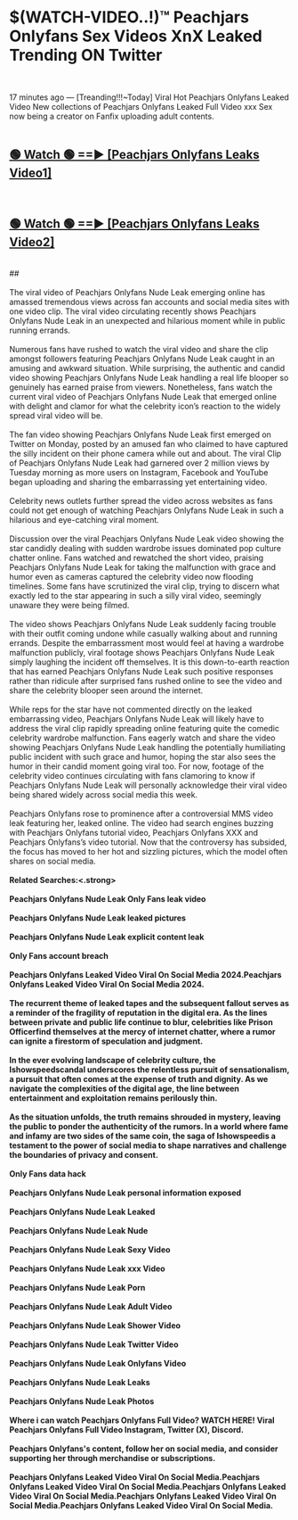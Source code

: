 # $(WATCH-VIDEO..!)™ Peachjars Onlyfans Sex Videos XnX Leaked Trending ON Twitter<br>
<br>

17 minutes ago — [Treanding!!!~Today] Viral Hot Peachjars Onlyfans Leaked Video New collections of Peachjars Onlyfans Leaked Full Video xxx Sex now being a creator on Fanfix uploading adult contents.
<br>
 <br>

##  <a href="https://best2vid.blogspot.com?title=Peachjars_Onlyfans">🟢 Watch 🟢 ==► [Peachjars Onlyfans Leaks Video1]</a><br>
  <br>

##  <a href="https://best2vid.blogspot.com?title=Peachjars_Onlyfans">🟢 Watch 🟢 ==► [Peachjars Onlyfans Leaks Video2]</a><br>
  <br>
  ##
  <br>
  <br>
The viral video of Peachjars Onlyfans Nude Leak emerging online has amassed tremendous views across fan accounts and social media sites with one video clip. The viral video circulating recently shows Peachjars Onlyfans Nude Leak in an unexpected and hilarious moment while in public running errands.
<br><br>
Numerous fans have rushed to watch the viral video and share the clip amongst followers featuring Peachjars Onlyfans Nude Leak caught in an amusing and awkward situation. While surprising, the authentic and candid video showing Peachjars Onlyfans Nude Leak handling a real life blooper so genuinely has earned praise from viewers. Nonetheless, fans watch the current viral video of Peachjars Onlyfans Nude Leak that emerged online with delight and clamor for what the celebrity icon’s reaction to the widely spread viral video will be.
<br><br>
The fan video showing Peachjars Onlyfans Nude Leak first emerged on Twitter on Monday, posted by an amused fan who claimed to have captured the silly incident on their phone camera while out and about. The viral Clip of Peachjars Onlyfans Nude Leak had garnered over 2 million views by Tuesday morning as more users on Instagram, Facebook and YouTube began uploading and sharing the embarrassing yet entertaining video.
<br><br>
Celebrity news outlets further spread the video across websites as fans could not get enough of watching Peachjars Onlyfans Nude Leak in such a hilarious and eye-catching viral moment.
<br><br>
Discussion over the viral Peachjars Onlyfans Nude Leak video showing the star candidly dealing with sudden wardrobe issues dominated pop culture chatter online. Fans watched and rewatched the short video, praising Peachjars Onlyfans Nude Leak for taking the malfunction with grace and humor even as cameras captured the celebrity video now flooding timelines. Some fans have scrutinized the viral clip, trying to discern what exactly led to the star appearing in such a silly viral video, seemingly unaware they were being filmed.
<br><br>
The video shows Peachjars Onlyfans Nude Leak suddenly facing trouble with their outfit coming undone while casually walking about and running errands. Despite the embarrassment most would feel at having a wardrobe malfunction publicly, viral footage shows Peachjars Onlyfans Nude Leak simply laughing the incident off themselves. It is this down-to-earth reaction that has earned Peachjars Onlyfans Nude Leak such positive responses rather than ridicule after surprised fans rushed online to see the video and share the celebrity blooper seen around the internet.
<br><br>
While reps for the star have not commented directly on the leaked embarrassing video, Peachjars Onlyfans Nude Leak will likely have to address the viral clip rapidly spreading online featuring quite the comedic celebrity wardrobe malfunction. Fans eagerly watch and share the video showing Peachjars Onlyfans Nude Leak handling the potentially humiliating public incident with such grace and humor, hoping the star also sees the humor in their candid moment going viral too. For now, footage of the celebrity video continues circulating with fans clamoring to know if Peachjars Onlyfans Nude Leak will personally acknowledge their viral video being shared widely across social media this week.
<br><br>
Peachjars Onlyfans rose to prominence after a controversial MMS video leak featuring her, leaked online. The video had search engines buzzing with Peachjars Onlyfans tutorial video, Peachjars Onlyfans XXX and Peachjars Onlyfans’s video tutorial. Now that the controversy has subsided, the focus has moved to her hot and sizzling pictures, which the model often shares on social media.
<br><br>
<strong>Related Searches:<.strong>
<br><br>
Peachjars Onlyfans Nude Leak Only Fans leak video
<br><br>
Peachjars Onlyfans Nude Leak leaked pictures
<br><br>
Peachjars Onlyfans Nude Leak explicit content leak
<br><br>
Only Fans account breach
<br><br>
Peachjars Onlyfans Leaked Video Viral On Social Media 2024.Peachjars Onlyfans Leaked Video Viral On Social Media 2024.
<br><br>
The recurrent theme of leaked tapes and the subsequent fallout serves as a reminder of the fragility of reputation in the digital era. As the lines between private and public life continue to blur, celebrities like Prison Officerfind themselves at the mercy of internet chatter, where a rumor can ignite a firestorm of speculation and judgment.
<br><br>
In the ever evolving landscape of celebrity culture, the Ishowspeedscandal underscores the relentless pursuit of sensationalism, a pursuit that often comes at the expense of truth and dignity. As we navigate the complexities of the digital age, the line between entertainment and exploitation remains perilously thin.
<br><br>
As the situation unfolds, the truth remains shrouded in mystery, leaving the public to ponder the authenticity of the rumors. In a world where fame and infamy are two sides of the same coin, the saga of Ishowspeedis a testament to the power of social media to shape narratives and challenge the boundaries of privacy and consent.
<br><br>
Only Fans data hack
<br><br>
Peachjars Onlyfans Nude Leak personal information exposed
<br><br>
Peachjars Onlyfans Nude Leak Leaked
<br><br>
Peachjars Onlyfans Nude Leak Nude
<br><br>
Peachjars Onlyfans Nude Leak Sexy Video
<br><br>
Peachjars Onlyfans Nude Leak xxx Video
<br><br>
Peachjars Onlyfans Nude Leak Porn
<br><br>
Peachjars Onlyfans Nude Leak Adult Video
<br><br>
Peachjars Onlyfans Nude Leak Shower Video
<br><br>
Peachjars Onlyfans Nude Leak Twitter Video
<br><br>
Peachjars Onlyfans Nude Leak Onlyfans Video
<br><br>
Peachjars Onlyfans Nude Leak Leaks
<br><br>
Peachjars Onlyfans Nude Leak Photos
<br><br>
Where i can watch Peachjars Onlyfans Full Video? WATCH HERE! Viral Peachjars Onlyfans Full Video Instagram, Twitter (X), Discord.
<br><br>
Peachjars Onlyfans's content, follow her on social media, and consider supporting her through merchandise or subscriptions.
<br><br>
Peachjars Onlyfans Leaked Video Viral On Social Media.Peachjars Onlyfans Leaked Video Viral On Social Media.Peachjars Onlyfans Leaked Video Viral On Social Media.Peachjars Onlyfans Leaked Video Viral On Social Media.Peachjars Onlyfans Leaked Video Viral On Social Media.